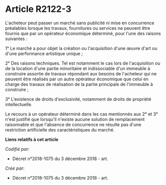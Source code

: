 # Article R2122-3

L'acheteur peut passer un marché sans publicité ni mise en concurrence préalables lorsque les travaux, fournitures ou
services ne peuvent être fournis que par un opérateur économique déterminé, pour l'une des raisons suivantes :

1° Le marché a pour objet la création ou l'acquisition d'une œuvre d'art ou d'une performance artistique unique ;

2° Des raisons techniques. Tel est notamment le cas lors de l'acquisition ou de la location d'une partie minoritaire et
indissociable d'un immeuble à construire assortie de travaux répondant aux besoins de l'acheteur qui ne peuvent être réalisés
par un autre opérateur économique que celui en charge des travaux de réalisation de la partie principale de l'immeuble à
construire ;

3° L'existence de droits d'exclusivité, notamment de droits de propriété intellectuelle.

Le recours à un opérateur déterminé dans les cas mentionnés aux 2° et 3° n'est justifié que lorsqu'il n'existe aucune
solution de remplacement raisonnable et que l'absence de concurrence ne résulte pas d'une restriction artificielle des
caractéristiques du marché.

**Liens relatifs à cet article**

_Codifié par_:

  - Décret n°2018-1075 du 3 décembre 2018 - art.

_Créé par_:

  - Décret n°2018-1075 du 3 décembre 2018 - art.
